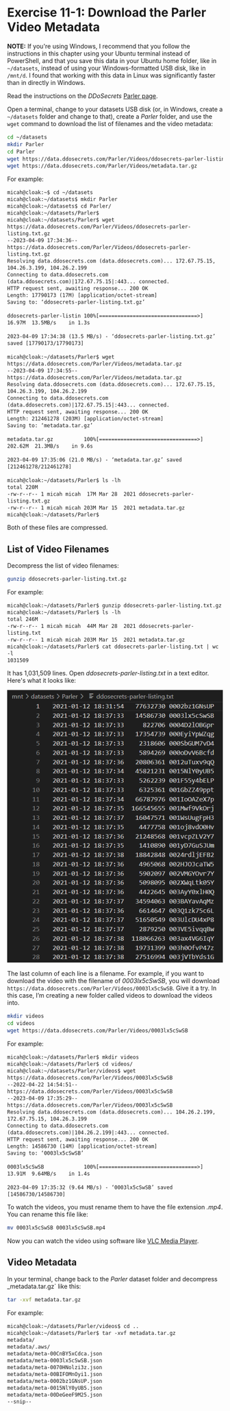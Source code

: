 # Exercise 11-1: Download the Parler Video Metadata

**NOTE:** If you're using Windows, I recommend that you follow the instructions in this chapter using your Ubuntu terminal instead of PowerShell, and that you save this data in your Ubuntu home folder, like in `~/datasets`, instead of using your Windows-formatted USB disk, like in `/mnt/d`. I found that working with this data in Linux was significantly faster than in directly in Windows.

Read the instructions on the _DDoSecrets_ [Parler page](https://ddosecrets.com/wiki/Parler).

Open a terminal, change to your datasets USB disk (or, in Windows, create a `~/datasets` folder and change to that), create a _Parler_ folder, and use the `wget` command to download the list of filenames and the video metadata:

```sh
cd ~/datasets
mkdir Parler
cd Parler
wget https://data.ddosecrets.com/Parler/Videos/ddosecrets-parler-listing.txt.gz
wget https://data.ddosecrets.com/Parler/Videos/metadata.tar.gz
```

For example:

```
micah@cloak:~$ cd ~/datasets
micah@cloak:~/datasets$ mkdir Parler
micah@cloak:~/datasets$ cd Parler/
micah@cloak:~/datasets/Parler$
micah@cloak:~/datasets/Parler$ wget https://data.ddosecrets.com/Parler/Videos/ddosecrets-parler-listing.txt.gz
--2023-04-09 17:34:36--  https://data.ddosecrets.com/Parler/Videos/ddosecrets-parler-listing.txt.gz
Resolving data.ddosecrets.com (data.ddosecrets.com)... 172.67.75.15, 104.26.3.199, 104.26.2.199
Connecting to data.ddosecrets.com (data.ddosecrets.com)|172.67.75.15|:443... connected.
HTTP request sent, awaiting response... 200 OK
Length: 17790173 (17M) [application/octet-stream]
Saving to: ‘ddosecrets-parler-listing.txt.gz’

ddosecrets-parler-listin 100%[================================>]  16.97M  13.5MB/s    in 1.3s    

2023-04-09 17:34:38 (13.5 MB/s) - ‘ddosecrets-parler-listing.txt.gz’ saved [17790173/17790173]

micah@cloak:~/datasets/Parler$ wget https://data.ddosecrets.com/Parler/Videos/metadata.tar.gz
--2023-04-09 17:34:55--  https://data.ddosecrets.com/Parler/Videos/metadata.tar.gz
Resolving data.ddosecrets.com (data.ddosecrets.com)... 172.67.75.15, 104.26.3.199, 104.26.2.199
Connecting to data.ddosecrets.com (data.ddosecrets.com)|172.67.75.15|:443... connected.
HTTP request sent, awaiting response... 200 OK
Length: 212461278 (203M) [application/octet-stream]
Saving to: ‘metadata.tar.gz’

metadata.tar.gz          100%[================================>] 202.62M  21.3MB/s    in 9.6s    

2023-04-09 17:35:06 (21.0 MB/s) - ‘metadata.tar.gz’ saved [212461278/212461278]

micah@cloak:~/datasets/Parler$ ls -lh
total 220M
-rw-r--r-- 1 micah micah  17M Mar 28  2021 ddosecrets-parler-listing.txt.gz
-rw-r--r-- 1 micah micah 203M Mar 15  2021 metadata.tar.gz
micah@cloak:~/datasets/Parler$
```

Both of these files are compressed.

## List of Video Filenames

Decompress the list of video filenames:

```sh
gunzip ddosecrets-parler-listing.txt.gz
```

For example:

```
micah@cloak:~/datasets/Parler$ gunzip ddosecrets-parler-listing.txt.gz
micah@cloak:~/datasets/Parler$ ls -lh
total 246M
-rw-r--r-- 1 micah micah  44M Mar 28  2021 ddosecrets-parler-listing.txt
-rw-r--r-- 1 micah micah 203M Mar 15  2021 metadata.tar.gz
micah@cloak:~/datasets/Parler$ cat ddosecrets-parler-listing.txt | wc -l
1031509
```

It has 1,031,509 lines. Open _ddosecrets-parler-listing.txt_ in a text editor. Here's what it looks like:

![Viewing filenames in a text editor](./exercise-11-1-filenames.png)

The last column of each line is a filename. For example, if you want to download the video with the filename of _0003lx5cSwSB_, you will download `https://data.ddosecrets.com/Parler/Videos/0003lx5cSwSB`. Give it a try. In this case, I’m creating a new folder called videos to download the videos into.

```sh
mkdir videos
cd videos
wget https://data.ddosecrets.com/Parler/Videos/0003lx5cSwSB
```

For example:

```
micah@cloak:~/datasets/Parler$ mkdir videos
micah@cloak:~/datasets/Parler$ cd videos/
micah@cloak:~/datasets/Parler/videos$ wget https://data.ddosecrets.com/Parler/Videos/0003lx5cSwSB
--2022-04-22 14:54:51--  https://data.ddosecrets.com/Parler/Videos/0003lx5cSwSB
--2023-04-09 17:35:29--  https://data.ddosecrets.com/Parler/Videos/0003lx5cSwSB
Resolving data.ddosecrets.com (data.ddosecrets.com)... 104.26.2.199, 172.67.75.15, 104.26.3.199
Connecting to data.ddosecrets.com (data.ddosecrets.com)|104.26.2.199|:443... connected.
HTTP request sent, awaiting response... 200 OK
Length: 14586730 (14M) [application/octet-stream]
Saving to: ‘0003lx5cSwSB’

0003lx5cSwSB             100%[================================>]  13.91M  9.64MB/s    in 1.4s    

2023-04-09 17:35:32 (9.64 MB/s) - ‘0003lx5cSwSB’ saved [14586730/14586730]
```

To watch the videos, you must rename them to have the file extension _.mp4_. You can rename this file like:

```sh
mv 0003lx5cSwSB 0003lx5cSwSB.mp4
```

Now you can watch the video using software like [VLC Media Player](https://www.videolan.org/).

## Video Metadata

In your terminal, change back to the _Parler_ dataset folder and decompress _metadata.tar.gz` like this:

```sh
tar -xvf metadata.tar.gz
```

For example:

```
micah@cloak:~/datasets/Parler/videos$ cd ..
micah@cloak:~/datasets/Parler$ tar -xvf metadata.tar.gz
metadata/
metadata/.aws/
metadata/meta-00CnBY5xCdca.json
metadata/meta-0003lx5cSwSB.json
metadata/meta-0070HNolzi3z.json
metadata/meta-00BIFOMnOyi1.json
metadata/meta-0002bz1GNsUP.json
metadata/meta-0015NlY0yUB5.json
metadata/meta-00DeGeeF9M25.json
--snip--
```